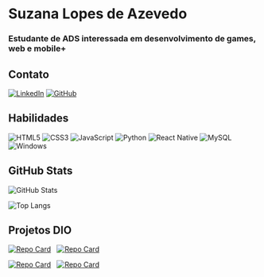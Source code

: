 # Suzana Lopes de Azevedo
### Estudante de ADS interessada em desenvolvimento de games, web e mobile+


## Contato
[![LinkedIn](https://img.shields.io/badge/LinkedIn-000?style=for-the-badge&logo=linkedin&logoColor=0E76A8)](https://www.linkedin.com/in/suzana-lopes-de-azevedo/)   [![GitHub](https://img.shields.io/badge/GitHbt-000?style=for-the-badge&logo=github&logoColor=white)](+https://github.com/suzanadeazevedo)


## Habilidades
![HTML5](https://img.shields.io/badge/HTML5-000?style=for-the-badge&logo=html5)   ![CSS3](https://img.shields.io/badge/CSS3-000?style=for-the-badge&logo=css3&logoColor=264CE4)   ![JavaScript](https://img.shields.io/badge/JavaScript-000?style=for-the-badge&logo=javascript)   ![Python](https://img.shields.io/badge/Python-000?style=for-the-badge&logo=python)   ![React Native](https://img.shields.io/badge/React-Native-000?style=for-the-badge&logo=React-Native)
![MySQL](https://img.shields.io/badge/MySQL-000?style=for-the-badge&logo=mysql&logoColor=005C84)
![Windows](https://img.shields.io/badge/Windows-000?style=for-the-badge&logo=windows&logoColor=2CA5E0)


## GitHub Stats
![GitHub Stats](https://github-readme-stats.vercel.app/api?username=suzanadeazevedo&theme=transparent&bg_color=000&border_color=30A3DC&show_icons=true&icon_color=30A3DC&title_color=E94D5F&text_color=FFF)

![Top Langs](https://github-readme-stats-git-masterrstaa-rickstaa.vercel.app/api/top-langs/?username=suzanadeazevedo&bg_color=000&border_color=30A3DC&title_color=E94D5F&text_color=FFF)

## Projetos DIO

[![Repo Card](https://github-readme-stats.vercel.app/api/pin/?username=suzanadeazevedo&repo=Desafio-Clone-Netflix&bg_color=000&border_color=30A3DC&show_icons=true&icon_color=30A3DC&title_color=E94D5F&text_color=FFF)](https://github.com/SEUUSERNAME/SEUREPOSITORIO)  &nbsp;      [![Repo Card](https://github-readme-stats.vercel.app/api/pin/?username=suzanadeazevedo&repo=Recriando-p-gina-inicial-do-Instagram&bg_color=000&border_color=30A3DC&show_icons=true&icon_color=30A3DC&title_color=E94D5F&text_color=FFF)](https://github.com/SEUUSERNAME/SEUREPOSITORIO)    

[![Repo Card](https://github-readme-stats.vercel.app/api/pin/?username=suzanadeazevedo&repo=Desafio-Jogo-da-Cobrinha-com-JS&bg_color=000&border_color=30A3DC&show_icons=true&icon_color=30A3DC&title_color=E94D5F&text_color=FFF)](https://github.com/SEUUSERNAME/SEUREPOSITORIO)    &nbsp;    [![Repo Card](https://github-readme-stats.vercel.app/api/pin/?username=suzanadeazevedo&repo=dio-lab-open-source&bg_color=000&border_color=30A3DC&show_icons=true&icon_color=30A3DC&title_color=E94D5F&text_color=FFF)](https://github.com/SEUUSERNAME/SEUREPOSITORIO)


